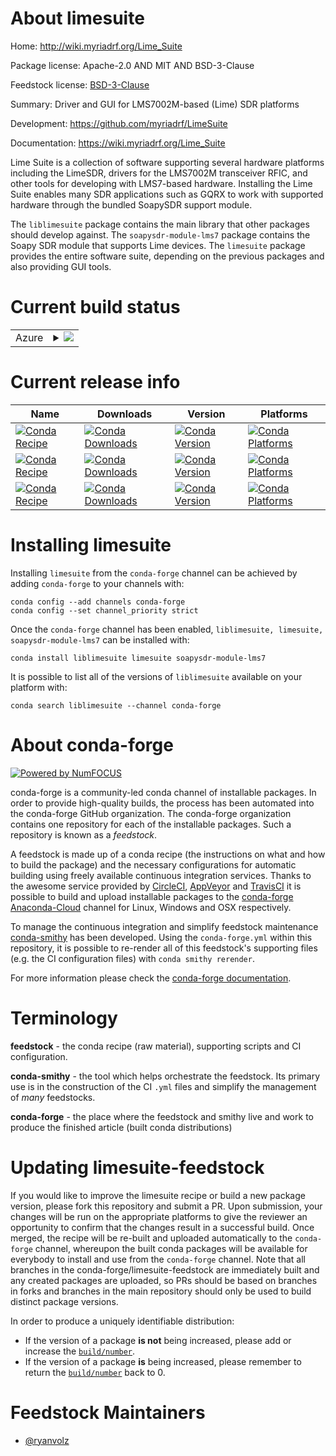 About limesuite
===============

Home: http://wiki.myriadrf.org/Lime_Suite

Package license: Apache-2.0 AND MIT AND BSD-3-Clause

Feedstock license: [BSD-3-Clause](https://github.com/conda-forge/limesuite-feedstock/blob/master/LICENSE.txt)

Summary: Driver and GUI for LMS7002M-based (Lime) SDR platforms

Development: https://github.com/myriadrf/LimeSuite

Documentation: https://wiki.myriadrf.org/Lime_Suite

Lime Suite is a collection of software supporting several hardware
platforms including the LimeSDR, drivers for the LMS7002M transceiver
RFIC, and other tools for developing with LMS7-based hardware.
Installing the Lime Suite enables many SDR applications such as GQRX
to work with supported hardware through the bundled SoapySDR support
module.

The `liblimesuite` package contains the main library that other
packages should develop against. The `soapysdr-module-lms7` package
contains the Soapy SDR module that supports Lime devices. The
`limesuite` package provides the entire software suite, depending
on the previous packages and also providing GUI tools.


Current build status
====================


<table>
    
  <tr>
    <td>Azure</td>
    <td>
      <details>
        <summary>
          <a href="https://dev.azure.com/conda-forge/feedstock-builds/_build/latest?definitionId=12119&branchName=master">
            <img src="https://dev.azure.com/conda-forge/feedstock-builds/_apis/build/status/limesuite-feedstock?branchName=master">
          </a>
        </summary>
        <table>
          <thead><tr><th>Variant</th><th>Status</th></tr></thead>
          <tbody><tr>
              <td>linux_64</td>
              <td>
                <a href="https://dev.azure.com/conda-forge/feedstock-builds/_build/latest?definitionId=12119&branchName=master">
                  <img src="https://dev.azure.com/conda-forge/feedstock-builds/_apis/build/status/limesuite-feedstock?branchName=master&jobName=linux&configuration=linux_64_" alt="variant">
                </a>
              </td>
            </tr><tr>
              <td>osx_64</td>
              <td>
                <a href="https://dev.azure.com/conda-forge/feedstock-builds/_build/latest?definitionId=12119&branchName=master">
                  <img src="https://dev.azure.com/conda-forge/feedstock-builds/_apis/build/status/limesuite-feedstock?branchName=master&jobName=osx&configuration=osx_64_" alt="variant">
                </a>
              </td>
            </tr><tr>
              <td>win_64</td>
              <td>
                <a href="https://dev.azure.com/conda-forge/feedstock-builds/_build/latest?definitionId=12119&branchName=master">
                  <img src="https://dev.azure.com/conda-forge/feedstock-builds/_apis/build/status/limesuite-feedstock?branchName=master&jobName=win&configuration=win_64_" alt="variant">
                </a>
              </td>
            </tr>
          </tbody>
        </table>
      </details>
    </td>
  </tr>
</table>

Current release info
====================

| Name | Downloads | Version | Platforms |
| --- | --- | --- | --- |
| [![Conda Recipe](https://img.shields.io/badge/recipe-liblimesuite-green.svg)](https://anaconda.org/conda-forge/liblimesuite) | [![Conda Downloads](https://img.shields.io/conda/dn/conda-forge/liblimesuite.svg)](https://anaconda.org/conda-forge/liblimesuite) | [![Conda Version](https://img.shields.io/conda/vn/conda-forge/liblimesuite.svg)](https://anaconda.org/conda-forge/liblimesuite) | [![Conda Platforms](https://img.shields.io/conda/pn/conda-forge/liblimesuite.svg)](https://anaconda.org/conda-forge/liblimesuite) |
| [![Conda Recipe](https://img.shields.io/badge/recipe-limesuite-green.svg)](https://anaconda.org/conda-forge/limesuite) | [![Conda Downloads](https://img.shields.io/conda/dn/conda-forge/limesuite.svg)](https://anaconda.org/conda-forge/limesuite) | [![Conda Version](https://img.shields.io/conda/vn/conda-forge/limesuite.svg)](https://anaconda.org/conda-forge/limesuite) | [![Conda Platforms](https://img.shields.io/conda/pn/conda-forge/limesuite.svg)](https://anaconda.org/conda-forge/limesuite) |
| [![Conda Recipe](https://img.shields.io/badge/recipe-soapysdr--module--lms7-green.svg)](https://anaconda.org/conda-forge/soapysdr-module-lms7) | [![Conda Downloads](https://img.shields.io/conda/dn/conda-forge/soapysdr-module-lms7.svg)](https://anaconda.org/conda-forge/soapysdr-module-lms7) | [![Conda Version](https://img.shields.io/conda/vn/conda-forge/soapysdr-module-lms7.svg)](https://anaconda.org/conda-forge/soapysdr-module-lms7) | [![Conda Platforms](https://img.shields.io/conda/pn/conda-forge/soapysdr-module-lms7.svg)](https://anaconda.org/conda-forge/soapysdr-module-lms7) |

Installing limesuite
====================

Installing `limesuite` from the `conda-forge` channel can be achieved by adding `conda-forge` to your channels with:

```
conda config --add channels conda-forge
conda config --set channel_priority strict
```

Once the `conda-forge` channel has been enabled, `liblimesuite, limesuite, soapysdr-module-lms7` can be installed with:

```
conda install liblimesuite limesuite soapysdr-module-lms7
```

It is possible to list all of the versions of `liblimesuite` available on your platform with:

```
conda search liblimesuite --channel conda-forge
```


About conda-forge
=================

[![Powered by NumFOCUS](https://img.shields.io/badge/powered%20by-NumFOCUS-orange.svg?style=flat&colorA=E1523D&colorB=007D8A)](http://numfocus.org)

conda-forge is a community-led conda channel of installable packages.
In order to provide high-quality builds, the process has been automated into the
conda-forge GitHub organization. The conda-forge organization contains one repository
for each of the installable packages. Such a repository is known as a *feedstock*.

A feedstock is made up of a conda recipe (the instructions on what and how to build
the package) and the necessary configurations for automatic building using freely
available continuous integration services. Thanks to the awesome service provided by
[CircleCI](https://circleci.com/), [AppVeyor](https://www.appveyor.com/)
and [TravisCI](https://travis-ci.com/) it is possible to build and upload installable
packages to the [conda-forge](https://anaconda.org/conda-forge)
[Anaconda-Cloud](https://anaconda.org/) channel for Linux, Windows and OSX respectively.

To manage the continuous integration and simplify feedstock maintenance
[conda-smithy](https://github.com/conda-forge/conda-smithy) has been developed.
Using the ``conda-forge.yml`` within this repository, it is possible to re-render all of
this feedstock's supporting files (e.g. the CI configuration files) with ``conda smithy rerender``.

For more information please check the [conda-forge documentation](https://conda-forge.org/docs/).

Terminology
===========

**feedstock** - the conda recipe (raw material), supporting scripts and CI configuration.

**conda-smithy** - the tool which helps orchestrate the feedstock.
                   Its primary use is in the construction of the CI ``.yml`` files
                   and simplify the management of *many* feedstocks.

**conda-forge** - the place where the feedstock and smithy live and work to
                  produce the finished article (built conda distributions)


Updating limesuite-feedstock
============================

If you would like to improve the limesuite recipe or build a new
package version, please fork this repository and submit a PR. Upon submission,
your changes will be run on the appropriate platforms to give the reviewer an
opportunity to confirm that the changes result in a successful build. Once
merged, the recipe will be re-built and uploaded automatically to the
`conda-forge` channel, whereupon the built conda packages will be available for
everybody to install and use from the `conda-forge` channel.
Note that all branches in the conda-forge/limesuite-feedstock are
immediately built and any created packages are uploaded, so PRs should be based
on branches in forks and branches in the main repository should only be used to
build distinct package versions.

In order to produce a uniquely identifiable distribution:
 * If the version of a package **is not** being increased, please add or increase
   the [``build/number``](https://docs.conda.io/projects/conda-build/en/latest/resources/define-metadata.html#build-number-and-string).
 * If the version of a package **is** being increased, please remember to return
   the [``build/number``](https://docs.conda.io/projects/conda-build/en/latest/resources/define-metadata.html#build-number-and-string)
   back to 0.

Feedstock Maintainers
=====================

* [@ryanvolz](https://github.com/ryanvolz/)

